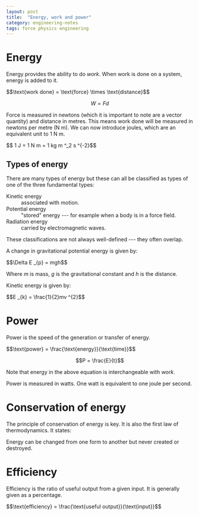 ```yaml
---
layout: post
title:  "Energy, work and power"
category: engineering-notes
tags: force physics engineering
---
```


# Energy

Energy provides the ability to do *work*. When work is done on a
system, energy is added to it.

<div class="important-note">$$\text{work done} = \text{force} \times \text{distance}$$

$$W = Fd$$</div>

Force is measured in newtons (which it is important to note are a
vector quantity) and distance in metres. This means work done will be
measured in newtons per metre (N m). We can now introduce joules,
which are an equivalent unit to 1 N m.

<div class="important-note">$$ 1 J = 1 N m = 1 kg m ^_2 s ^{-2}$$</div>

## Types of energy

There are many types of energy but these can all be classified as
types of one of the three fundamental types:

<dl>
  <dt>Kinetic energy</dt>
  <dd>associated with motion.</dd>
  <dt>Potential energy</dt>
  <dd>"stored" energy --- for example when a body is in a force field.</dd>
  <dt>Radiation energy</dt>
  <dd>carried by electromagnetic waves.</dd>
</dl>

These classifications are not always well-defined --- they often overlap.

A change in gravitational potential energy is given by:

<div class="important-note">$$\Delta E _{p} = mgh$$</div>

Where _m_ is mass, _g_ is the gravitational constant and _h_ is the distance.

Kinetic energy is given by:

<div class="important-note">$$E _{k} = \frac{1}{2}mv ^{2}$$</div>

# Power

Power is the speed of the generation or transfer of energy.

<div class="important-note">$$\text{power} = \frac{\text{energy}}{\text{time}}$$

$$P = \frac{E}{t}$$</div>

Note that energy in the above equation is interchangeable with _work_.

Power is measured in watts. One watt is equivalent to one joule per
second.

# Conservation of energy

The principle of conservation of energy is key. It is also the first
law of thermodynamics. It states:

<div class="important-note">Energy can be changed from one form to
another but never created or destroyed.</div>

# Efficiency

Efficiency is the ratio of useful output from a given input. It is
generally given as a percentage.

<div class="important-note">$$\text{efficiency} = \frac{\text{useful output}}{\text{input}}$$</div>